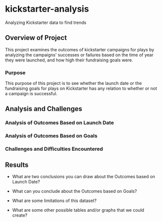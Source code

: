 # kickstarter-analysis
Analyzing Kickstarter data to find trends

## Overview of Project
This project examines the outcomes of kickstarter campaigns for plays by analyzing the campaigns' successes or failures based on the time of year they were launched, and how high their fundraising goals were.

### Purpose
This purpose of this project is to see whether the launch date or the fundraising goals for plays on Kickstarter has any relation to whether or not a campaign is successful.

## Analysis and Challenges


### Analysis of Outcomes Based on Launch Date


### Analysis of Outcomes Based on Goals


### Challenges and Difficulties Encountered


## Results

- What are two conclusions you can draw about the Outcomes based on Launch Date?

- What can you conclude about the Outcomes based on Goals?

- What are some limitations of this dataset?

- What are some other possible tables and/or graphs that we could create?
